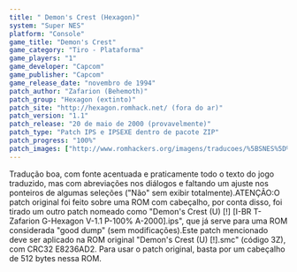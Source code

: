 ```yaml
---
title: " Demon's Crest (Hexagon)"
system: "Super NES"
platform: "Console"
game_title: "Demon's Crest"
game_category: "Tiro - Plataforma"
game_players: "1"
game_developer: "Capcom"
game_publisher: "Capcom"
game_release_date: "novembro de 1994"
patch_author: "Zafarion (Behemoth)"
patch_group: "Hexagon (extinto)"
patch_site: "http://hexagon.romhack.net/ (fora do ar)"
patch_version: "1.1"
patch_release: "20 de maio de 2000 (provavelmente)"
patch_type: "Patch IPS e IPSEXE dentro de pacote ZIP"
patch_progress: "100%"
patch_images: ["http://www.romhackers.org/imagens/traducoes/%5BSNES%5D%20Demon's%20Crest%20-%20Hexagon%20-%201.png","http://www.romhackers.org/imagens/traducoes/%5BSNES%5D%20Demon's%20Crest%20-%20Hexagon%20-%202.png","http://www.romhackers.org/imagens/traducoes/%5BSNES%5D%20Demon's%20Crest%20-%20Hexagon%20-%203.png"]
---
```

Tradução boa, com fonte acentuada e praticamente todo o texto do jogo traduzido, mas com abreviações nos diálogos e faltando um ajuste nos ponteiros de algumas seleções ("Não" sem exibir totalmente).ATENÇÃO:O patch original foi feito sobre uma ROM com cabeçalho, por conta disso, foi tirado um outro patch nomeado como "Demon's Crest (U) [!] [I-BR T-Zafarion G-Hexagon V-1.1 P-100% A-2000].ips", que já serve para uma ROM considerada "good dump" (sem modificações).Este patch mencionado deve ser aplicado na ROM original "Demon's Crest (U) [!].smc" (código 3Z), com CRC32 E8236AD2. Para usar o patch original, basta por um cabeçalho de 512 bytes nessa ROM.